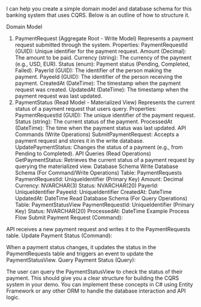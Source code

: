 ﻿I can help you create a simple domain model and database schema for this banking system that uses CQRS. Below is an outline of how to structure it.

Domain Model
1. PaymentRequest (Aggregate Root - Write Model)
Represents a payment request submitted through the system.
Properties:
PaymentRequestId (GUID): Unique identifier for the payment request.
Amount (Decimal): The amount to be paid.
Currency (string): The currency of the payment (e.g., USD, EUR).
Status (enum): Payment status (Pending, Completed, Failed).
PayerId (GUID): The identifier of the person making the payment.
PayeeId (GUID): The identifier of the person receiving the payment.
CreatedAt (DateTime): The timestamp when the payment request was created.
UpdatedAt (DateTime): The timestamp when the payment request was last updated.
2. PaymentStatus (Read Model - Materialized View)
Represents the current status of a payment request that users query.
Properties:
PaymentRequestId (GUID): The unique identifier of the payment request.
Status (string): The current status of the payment.
ProcessedAt (DateTime): The time when the payment status was last updated.
API Commands (Write Operations)
SubmitPaymentRequest: Accepts a payment request and stores it in the write database.
UpdatePaymentStatus: Changes the status of a payment (e.g., from Pending to Completed).
API Queries (Read Operations)
GetPaymentStatus: Retrieves the current status of a payment request by querying the materialized view.
Database Schema
Write Database Schema (For Command/Write Operations)
Table: PaymentRequests
PaymentRequestId: UniqueIdentifier (Primary Key)
Amount: Decimal
Currency: NVARCHAR(3)
Status: NVARCHAR(20)
PayerId: UniqueIdentifier
PayeeId: UniqueIdentifier
CreatedAt: DateTime
UpdatedAt: DateTime
Read Database Schema (For Query Operations)
Table: PaymentStatusView
PaymentRequestId: UniqueIdentifier (Primary Key)
Status: NVARCHAR(20)
ProcessedAt: DateTime
Example Process Flow
Submit Payment Request (Command):

API receives a new payment request and writes it to the PaymentRequests table.
Update Payment Status (Command):

When a payment status changes, it updates the status in the PaymentRequests table and triggers an event to update the PaymentStatusView.
Query Payment Status (Query):

The user can query the PaymentStatusView to check the status of their payment.
This should give you a clear structure for building the CQRS system in your demo. You can implement these concepts in C# using Entity Framework or any other ORM to handle the database interaction and API logic.
